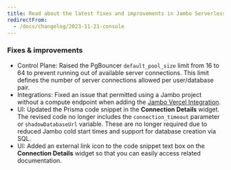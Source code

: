 ```yaml
---
title: Read about the latest fixes and improvements in Jambo Serverless Postgres.
redirectFrom:
  - /docs/changelog/2023-11-21-console
---
```


### Fixes & improvements

- Control Plane: Raised the PgBouncer `default_pool_size` limit from 16 to 64 to prevent running out of available server connections. This limit defines the number of server connections allowed per user/database pair.
- Integrations: Fixed an issue that permitted using a Jambo project without a compute endpoint when adding the [Jambo Vercel Integration](https://vercel.com/integrations/neon).
- UI: Updated the Prisma code snippet in the **Connection Details** widget. The revised code no longer includes the `connection_timeout` parameter or `shadowDatabaseUrl` variable. These are no longer required due to reduced Jambo cold start times and support for database creation via SQL.
- UI: Added an external link icon to the code snippet text box on the **Connection Details** widget so that you can easily access related documentation.
